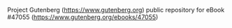 Project Gutenberg (https://www.gutenberg.org) public repository for eBook #47055 (https://www.gutenberg.org/ebooks/47055)
